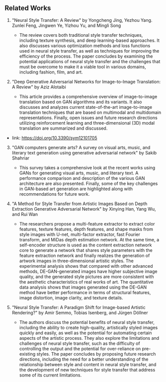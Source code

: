 ## Related Works 
1. "Neural Style Transfer: A Review" by Yongcheng Jing, Yezhou Yang. Zunlei Feng,  Jingwen Ye, Yizhou Yu, and Mingli Song
    - The review covers both traditional style transfer techniques, including texture synthesis, and deep learning-based approaches. It also discusses various optimization methods and loss functions used in neural style transfer, as well as techniques for improving the efficiency of the process. The paper concludes by examining the potential applications of neural style transfer and the challenges that must be overcome to make it a viable tool in various domains, including fashion, film, and art.
    
2. "Deep Generative Adversarial Networks for Image-to-Image Translation: A Review" by Aziz Alotaibi
    - This article provides a comprehensive overview of image-to-image translation based on GAN algorithms and its variants. It also discusses and analyzes current state-of-the-art image-to-image translation techniques that are based on multimodal and multidomain representations. Finally, open issues and future research directions utilizing reinforcement learning and three-dimensional (3D) modal translation are summarized and discussed.
  - link: https://doi.org/10.3390/sym12101705
   
3. "GAN computers generate arts? A survey on visual arts, music, and literary text generation using generative adversarial network" by Sakib Shahriar
    - This survey takes a comprehensive look at the recent works using GANs for generating visual arts, music, and literary text. A performance comparison and description of the various GAN architecture are also presented. Finally, some of the key challenges in GAN-based art generation are highlighted along with recommendations for future work.
    
4. "A Method for Style Transfer from Artistic Images Based on Depth Extraction Generative Adversarial Network" by Xinying Han, Yang Wu, and Rui Wan
    - The researchers propose a multi-feature extractor to extract color features, texture features, depth features, and shape masks from style images with U-net, multi-factor extractor, fast Fourier transform, and MiDas depth estimation network. At the same time, a self-encoder structure is used as the content extraction network core to generate a network that shares style parameters with the feature extraction network and finally realizes the generation of artwork images in three-dimensional artistic styles. The experimental analysis shows that compared with other advanced methods, DE-GAN-generated images have higher subjective image quality, and the generated style pictures are more consistent with the aesthetic characteristics of real works of art. The quantitative data analysis shows that images generated using the DE-GAN method have better performance in terms of structural features, image distortion, image clarity, and texture details. 
    
5. "Neural Style Transfer: A Paradigm Shift for Image-based Artistic Rendering?" by Amir Semmo, Tobias Isenberg, and Jürgen Döllner
    - The authors discuss the potential benefits of neural style transfer, including the ability to create high-quality, artistically styled images quickly and easily, as well as the potential for automating certain aspects of the artistic process. They also explore the limitations and challenges of neural style transfer, such as the difficulty of controlling the output and the potential for over-reliance on pre-existing styles. The paper concludes by proposing future research directions, including the need for a better understanding of the relationship between style and content in neural style transfer, and the development of new techniques for style transfer that address some of its current limitations.
